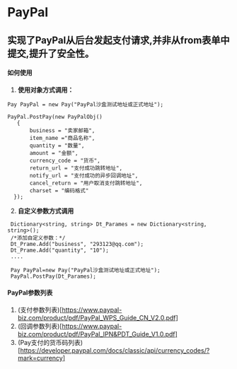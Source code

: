 # PayPal
实现了PayPal从后台发起支付请求,并非从from表单中提交,提升了安全性。
---
#### 如何使用
1. **使用对象方式调用：**
```
Pay PayPal = new Pay("PayPal沙盒测试地址或正式地址");

PayPal.PostPay(new PayPalObj()
   {
       business = "卖家邮箱",
       item_name ="商品名称",
       quantity = "数量",
       amount = "金额",
       currency_code = "货币",
       return_url = "支付成功跳转地址",
       notify_url = "支付成功的异步回调地址",
       cancel_return = "用户取消支付跳转地址",
       charset = "编码格式"
  });
```
2. **自定义参数方式调用**
```
 Dictionary<string, string> Dt_Parames = new Dictionary<string, string>();
 /*添加自定义参数：*/
 Dt_Prame.Add("business", "293123@qq.com");
 Dt_Prame.Add("quantity", "10");
 ....

 Pay PayPal=new Pay("PayPal沙盒测试地址或正式地址");
 PayPal.PostPay(Dt_Parames);
```

#### PayPal参数列表
1. (支付参数列表)[https://www.paypal-biz.com/product/pdf/PayPal_WPS_Guide_CN_V2.0.pdf]
2. (回调参数列表)[https://www.paypal-biz.com/product/pdf/PayPal_IPN&PDT_Guide_V1.0.pdf]
3. (Pay支付的货币码列表)[https://developer.paypal.com/docs/classic/api/currency_codes/?mark=currency]




